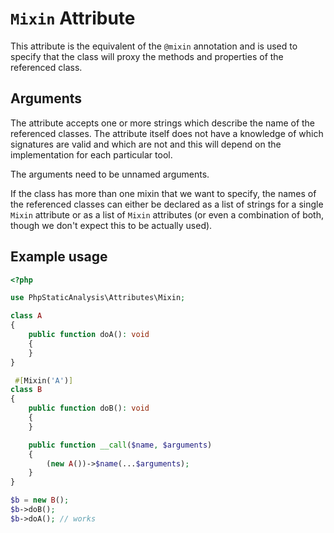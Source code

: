 # `Mixin` Attribute

This attribute is the equivalent of the `@mixin` annotation and is used to specify that the class will proxy the methods and properties of the referenced class. 

## Arguments

The attribute accepts one or more strings which describe the name of the referenced classes. The attribute itself does not have a knowledge of which signatures are valid and which are not and this will depend on the implementation for each particular tool.

The arguments need to be unnamed arguments.

If the class has more than one mixin that we want to specify, the names of the referenced classes can either be declared as a list of strings for a single `Mixin` attribute or as a list of `Mixin` attributes (or even a combination of both, though we don't expect this to be actually used).

## Example usage

```php
<?php

use PhpStaticAnalysis\Attributes\Mixin;

class A
{
    public function doA(): void
    {
    }
}

 #[Mixin('A')]
class B
{
    public function doB(): void
    {
    }

    public function __call($name, $arguments)
    {
        (new A())->$name(...$arguments);
    }
}

$b = new B();
$b->doB();
$b->doA(); // works
```
